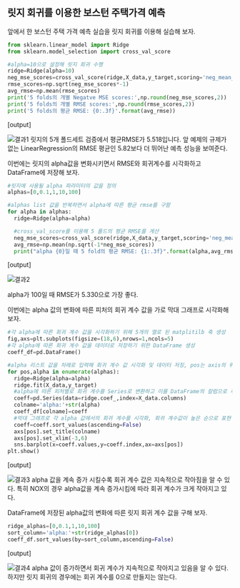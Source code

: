 ## 릿지 회귀를 이용한 보스턴 주택가격 예측

앞에서 한 보스턴 주택 가격 예측 실습을 릿지 회귀를 이용해 실습해 보자.

```python
from sklearn.linear_model import Ridge
from sklearn.model_selection import cross_val_score

#alpha=10으로 설정해 릿지 회귀 수행
ridge=Ridge(alpha=10)
neg_mse_scores=cross_val_score(ridge,X_data,y_target,scoring='neg_mean_squared_error',cv=5)
rmse_scores=np.sqrt(neg_mse_scores*-1)
avg_rmse=np.mean(rmse_scores)
print('5 folds의 개별 Negatve MSE scores:',np.round(neg_mse_scores,2))
print('5 folds의 개별 RMSE scores:',np.round(rmse_scores,2))
print('5 folds의 평균 RMSE: {0:.3f}'.format(avg_rmse))
```

[output]

![결과1](https://user-images.githubusercontent.com/77263283/126025367-0c521f8e-a93d-4ffe-86c2-d7839987af3a.png)
릿지의 5개 폴드세트 검증에서 평균RMSE가 5.518입니다. 앞 예제의 규제가 없는 LinearRegression의 RMSE 평균인 5.82보다 더 뛰어난 예측 성능을 보여준다.

이번에는 릿지의 alpha값을 변화시키면서  RMSE와 회귀계수를 시각화하고 DataFrame에 저장해 보자.

```python
#릿지에 사용될 alpha 파라미터의 값을 정의
alphas=[0,0.1,1,10,100]

#alphas list 값을 반복하면서 alpha에 따른 평균 rmse를 구함
for alpha in alphas:
  ridge=Ridge(alpha=alpha)

  #cross_val_score를 이용해 5 폴드의 평균 RMSE를 계산
  neg_mse_scores=cross_val_score(ridge,X_data,y_target,scoring='neg_mean_squared_error',cv=5)
  avg_rmse=np.mean(np.sqrt(-1*neg_mse_scores))
  print("alpha {0}일 때 5 fold의 평균 RMSE: {1:.3f}".format(alpha,avg_rmse))
```

[output]

![결과2](https://user-images.githubusercontent.com/77263283/126025371-5e84779a-4df8-43ab-80ed-9ebe6f8ea695.png)

alpha가 100일 때 RMSE가 5.330으로 가장 좋다.

이번에는 alpha 값의 변화에 따른 피처의 회귀 계수 값을 가로 막대 그래프로 시각화해 보자.

```python
#각 alpha에 따른 회귀 계수 값을 시각화하기 위해 5개의 열로 된 matplitilb 축 생성
fig,axs=plt.subplots(figsize=(18,6),nrows=1,ncols=5)
#각 alpha에 따른 회귀 계수 값을 데이터로 저장하기 위한 DataFrame 생성
coeff_df=pd.DataFrame()

#alpha 리스트 값을 차례로 입력해 회귀 계수 값 시각화 및 데이터 저징, pos는 axis의 위치 지정
for pos,alpha in enumerate(alphas):
  ridge=Ridge(alpha=alpha)
  ridge.fit(X_data,y_target)
  #alpha에 따른 피처별로 회귀 계수를 Series로 변환하고 이를 DataFrame의 칼럼으로 추가.
  coeff=pd.Series(data=ridge.coef_,index=X_data.columns)
  colname='alpha:'+str(alpha)
  coeff_df[colname]=coeff
  #막대 그래프로 각 alpha 값에서의 회귀 계수를 시각화, 회귀 계수값이 높은 순으로 표현
  coeff=coeff.sort_values(ascending=False)
  axs[pos].set_title(colname)
  axs[pos].set_xlim(-3,6)
  sns.barplot(x=coeff.values,y=coeff.index,ax=axs[pos])
plt.show()
```

[output]

![결과3](https://user-images.githubusercontent.com/77263283/126025373-e67d2ebe-beea-4000-819d-28a466c433e5.png)
alpha 값을 계속 증가 시킬수록 회귀 계수 값은 지속적으로 작아짐을 알 수 있다. 특히 NOX의 경우 alpha값을 계속 증가시킴에 따라 회귀 계수가 크게 작아지고 있다.

DataFrame에 저장된 alpha값의 변화에 따른 릿지 회귀 계수 값을 구해 보자.

```python
ridge_alphas=[0,0.1,1,10,100]
sort_column='alpha:'+str(ridge_alphas[0])
coeff_df.sort_values(by=sort_column,ascending=False)
```

[output]

![결과4](https://user-images.githubusercontent.com/77263283/126025376-59fd25ca-7485-4324-8697-cd44fc197f61.png)
alpha 값이 증가하면서 회귀 계수가 지속적으로 작아지고 있음을 알 수 있다. 하지만 릿지 회귀의 경우에는 회귀 계수를 0으로 만들지는 않는다.
